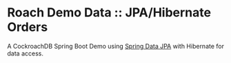# Roach Demo Data :: JPA/Hibernate Orders

A CockroachDB Spring Boot Demo using [Spring Data JPA](https://spring.io/projects/spring-data-jpa)
with Hibernate for data access.


        